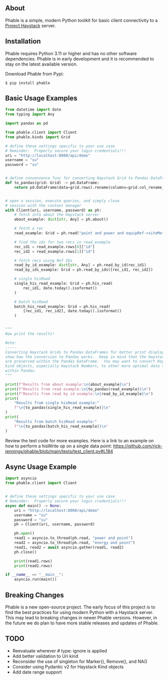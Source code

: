 About
-----
Phable is a simple, modern Python toolkit for basic client connectivity to a [Project Haystack](https://project-haystack.org/) server.

Installation
------------
Phable requires Python 3.11 or higher and has no other software dependencies.  Phable is in early development and it is recommended to stay on the latest available version.

Download Phable from Pypi:

```console
$ pip install phable
```

Basic Usage Examples
--------------------
```python
from datetime import date
from typing import Any

import pandas as pd

from phable.client import Client
from phable.kinds import Grid

# define these settings specific to your use case
# Reminder:  Properly secure your login credentials!!!
uri = "http://localhost:8080/api/demo"
username = "su"
password = "su"


# define convenience func for converting Haystack Grid to Pandas DataFrame
def to_pandas(grid: Grid) -> pd.DataFrame:
    return pd.DataFrame(data=grid.rows).rename(columns=grid.col_rename_map)


# open a session, execute queries, and simply close
# session with the context manager
with Client(uri, username, password) as ph:
    # fetch info about the Haystack server
    about_example: dict[str, Any] = ph.about()

    # fetch a rec
    read_example: Grid = ph.read("point and power and equipRef->siteMeter")

    # find the ids for two recs in read_example
    rec_id1 = read_example.rows[0]["id"]
    rec_id2 = read_example.rows[1]["id"]

    # fetch recs using Ref IDs
    read_by_id_example: dict[str, Any] = ph.read_by_id(rec_id1)
    read_by_ids_example: Grid = ph.read_by_ids([rec_id1, rec_id2])

    # single hisRead
    single_his_read_example: Grid = ph.his_read(
        rec_id1, date.today().isoformat()
    )

    # batch hisRead
    batch_his_read_example: Grid = ph.his_read(
        [rec_id1, rec_id2], date.today().isoformat()
    )


"""
Now print the results!

Note:
-----
Converting Haystack Grids to Pandas DataFrames for better print display and to
show how the conversion to Pandas works.  Keep in mind that the Haystack kinds
are preserved within the Pandas DataFrame.  You may want to convert Haystack
kind objects, especially Haystack Numbers, to other more optimal data types
within Pandas.
"""

print(f"Results from about example:\n{about_example}\n")
print(f"Results from read example:\n{to_pandas(read_example)}\n")
print(f"Results from read by id example:\n{read_by_id_example}\n")
print(
    "Results from single hisRead example:"
    f"\n{to_pandas(single_his_read_example)}\n"
)
print(
    "Results from batch hisRead example:"
    f"\n{to_pandas(batch_his_read_example)}\n"
)
```

Review the test code for more examples.  Here is a link to an example on how to perform a hisWrite op on a single data point:
https://github.com/rick-jennings/phable/blob/main/tests/test_client.py#L184

Async Usage Example
-------------------
```python
import asyncio
from phable.client import Client


# define these settings specific to your use case
# Reminder:  Properly secure your login credentials!!!
async def main() -> None:
    uri = "http://localhost:8080/api/demo"
    username = "su"
    password = "su"
    ph = Client(uri, username, password)

    ph.open()
    read1 = asyncio.to_thread(ph.read, "power and point")
    read2 = asyncio.to_thread(ph.read, "energy and point")
    read1, read2 = await asyncio.gather(read1, read2)
    ph.close()

    print(read1.rows)
    print(read2.rows)

if __name__ == "__main__":
    asyncio.run(main())
```

Breaking Changes
----------------
Phable is a new open-source project.  The early focus of this project is to find the best practices for using modern Python with a Haystack server.  This may lead to breaking changes in newer Phable versions.  However, in the future we do plan to have more stable releases and updates of Phable.

TODO
----
- Reevaluate wherever # type: ignore is applied
- Add better validation to Uri kind
- Reconsider the use of singleton for Marker(), Remove(), and NA()
- Consider using Pydantic v2 for Haystack Kind objects
- Add date range support